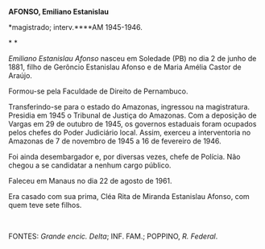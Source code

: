 **AFONSO, Emiliano Estanislau**

\*magistrado; interv.****AM 1945-1946.

* *

*Emiliano Estanislau Afonso* nasceu em Soledade (PB) no dia 2 de junho
de 1881, filho de Gerôncio Estanislau Afonso e de Maria Amélia Castor de
Araújo.

Formou-se pela Faculdade de Direito de Pernambuco.

Transferindo-se para o estado do Amazonas, ingressou na magistratura.
Presidia em 1945 o Tribunal de Justiça do Amazonas. Com a deposição de
Vargas em 29 de outubro de 1945, os governos estaduais foram ocupados
pelos chefes do Poder Judiciário local. Assim, exerceu a interventoria
no Amazonas de 7 de novembro de 1945 a 16 de fevereiro de 1946.

Foi ainda desembargador e, por diversas vezes, chefe de Polícia. Não
chegou a se candidatar a nenhum cargo público.

Faleceu em Manaus no dia 22 de agosto de 1961.

Era casado com sua prima, Cléa Rita de Miranda Estanislau Afonso, com
quem teve sete filhos.

 

FONTES: *Grande encic. Delta*; INF. FAM.; POPPINO, *R. Federal*.

 
